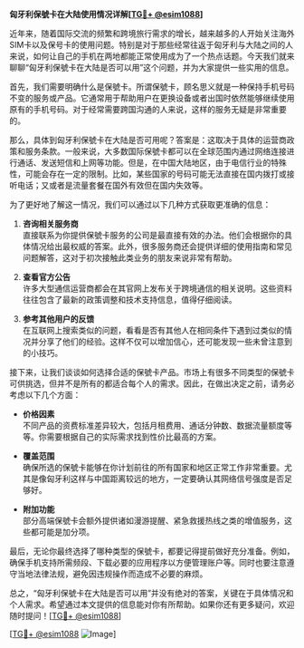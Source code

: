 **匈牙利保號卡在大陆使用情况详解[[TG💪+ @esim1088](https://t.me/s/esim1088)]**

近年来，随着国际交流的频繁和跨境旅行需求的增长，越来越多的人开始关注海外SIM卡以及保号卡的使用问题。特别是对于那些经常往返于匈牙利与大陆之间的人来说，如何让自己的手机在两地都能正常使用成为了一个热点话题。今天我们就来聊聊“匈牙利保號卡在大陆是否可以用”这个问题，并为大家提供一些实用的信息。

首先，我们需要明确什么是保號卡。所谓保號卡，顾名思义就是一种保持手机号码不变的服务或产品。它通常用于帮助用户在更换设备或者出国时依然能够继续使用原有的手机号码。对于经常需要跨国沟通的人来说，这样的服务无疑是非常重要的。

那么，具体到匈牙利保號卡在大陆是否可用呢？答案是：这取决于具体的运营商政策和服务条款。一般来说，大多数国际保號卡都可以在全球范围内通过网络连接进行通话、发送短信和上网等功能。但是，在中国大陆地区，由于电信行业的特殊性，可能会存在一定的限制。比如，某些国家的号码可能无法直接在国内拨打或接听电话；又或者是流量套餐在国外有效但在国内失效等。

为了更好地了解这一情况，我们可以通过以下几种方式获取更准确的信息：

1. **咨询相关服务商**  
   直接联系为你提供保號卡服务的公司是最直接有效的办法。他们会根据你的具体情况给出最权威的答案。此外，很多服务商还会提供详细的使用指南和常见问题解答，这对于初次接触此类业务的朋友来说非常有帮助。

2. **查看官方公告**  
   许多大型通信运营商都会在其官网上发布关于跨境通信的相关说明。这些资料往往包含了最新的政策调整和技术支持信息，值得仔细阅读。

3. **参考其他用户的反馈**  
   在互联网上搜索类似的问题，看看是否有其他人在相同条件下遇到过类似的情况并分享了他们的经验。这样不仅可以增加信心，还可能发现一些未曾注意到的小技巧。

接下来，让我们谈谈如何选择合适的保號卡产品。市场上有很多不同类型的保號卡可供挑选，但并不是所有的都适合每个人的需求。因此，在做出决定之前，请务必考虑以下几个方面：

- **价格因素**  
  不同产品的资费标准差异较大，包括月租费用、通话分钟数、数据流量额度等等。你需要根据自己的实际需求找到性价比最高的方案。

- **覆盖范围**  
  确保所选的保號卡能够在你计划前往的所有国家和地区正常工作非常重要。尤其是像匈牙利这样与中国距离较远的地方，一定要确认其网络信号强度是否足够好。

- **附加功能**  
  部分高端保號卡会额外提供诸如漫游提醒、紧急救援热线之类的增值服务，这些都可能是加分项。

最后，无论你最终选择了哪种类型的保號卡，都要记得提前做好充分准备。例如，确保手机支持所需频段、下载必要的应用程序以方便管理账户等。同时也要注意遵守当地法律法规，避免因违规操作而造成不必要的麻烦。

总之，“匈牙利保號卡在大陆是否可以用”并没有绝对的答案，关键在于具体情况和个人需求。希望通过本文提供的信息能对你有所帮助。如果你还有更多疑问，欢迎随时提问！[[TG💪+ @esim1088](https://t.me/s/esim1088)]

[[TG💪+ @esim1088](https://t.me/s/esim1088) ![Image](https://i.postimg.cc/4NQfJmqS/Snipaste-2025-05-13-00-14-12.png)]